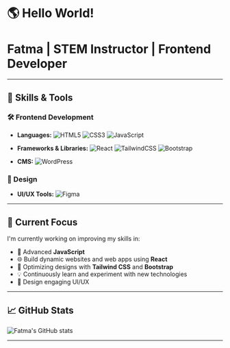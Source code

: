 # 🌎 Hello World!
# Fatma | STEM Instructor | Frontend Developer

---

## 🚀 Skills & Tools

### 🛠 Frontend Development
- **Languages:**
  ![HTML5](https://img.shields.io/badge/-HTML5-E34F26?style=flat&logo=html5&logoColor=white)
  ![CSS3](https://img.shields.io/badge/-CSS3-1572B6?style=flat&logo=css3&logoColor=white)
  ![JavaScript](https://img.shields.io/badge/-JavaScript-F7DF1E?style=flat&logo=javascript&logoColor=black)

- **Frameworks & Libraries:**
  ![React](https://img.shields.io/badge/-React-61DAFB?style=flat&logo=react&logoColor=black)
  ![TailwindCSS](https://img.shields.io/badge/-TailwindCSS-06B6D4?style=flat&logo=tailwindcss&logoColor=white)
  ![Bootstrap](https://img.shields.io/badge/-Bootstrap-7952B3?style=flat&logo=bootstrap&logoColor=white)

- **CMS:**
  ![WordPress](https://img.shields.io/badge/-WordPress-21759B?style=flat&logo=wordpress&logoColor=white)

### 🎨 Design
- **UI/UX Tools:**
  ![Figma](https://img.shields.io/badge/-Figma-F24E1E?style=flat&logo=figma&logoColor=white)

---

## 📌 Current Focus
I'm currently working on improving my skills in:
- 🚀 Advanced **JavaScript**
- 🌐 Build dynamic websites and web apps using **React**
- 🌟 Optimizing designs with **Tailwind CSS** and **Bootstrap**
- 💡 Continuously learn and experiment with new technologies
- 🎨 Design engaging UI/UX


---

## 📈 GitHub Stats
![Fatma's GitHub stats](https://github-readme-stats.vercel.app/api?username=fatmakbdn&show_icons=true&theme=radical)

---
